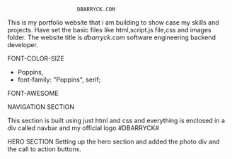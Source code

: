                           DBARRYCK.COM
This is my portfolio website that i am building to show case my skills and projects.
Have set the basic files like html,script.js file,css and images folder.
The website title is *dbarryck.com* software engineering backend developer.

FONT-COLOR-SIZE
 * Poppins,
 * font-family: "Poppins", serif;
<link rel="preconnect" href="https://fonts.googleapis.com">
<link rel="preconnect" href="https://fonts.gstatic.com" crossorigin>
<link href="https://fonts.googleapis.com/css2?family=Poppins:ital,wght@0,100;0,200;0,300;0,400;0,500;0,600;0,700;0,800;0,900;1,100;1,200;1,300;1,400;1,500;1,600;1,700;1,800;1,900&display=swap" rel="stylesheet">

FONT-AWESOME

<link rel="stylesheet" href="https://cdnjs.cloudflare.com/ajax/libs/font-awesome/6.4.2/css/all.min.css">

NAVIGATION SECTION

This section is built using just html and css and everything is enclosed in a div called navbar and my official  logo #DBARRYCK#

HERO SECTION
Setting up the hero section and added the photo div and the call to action buttons.




